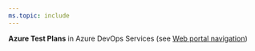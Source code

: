```yaml
---
ms.topic: include
---
```


**Azure Test Plans** in Azure DevOps Services (see [Web portal navigation](../../project/navigation/index.md))
